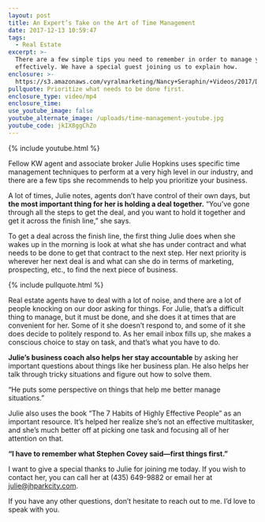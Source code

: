 ```yaml
---
layout: post
title: An Expert’s Take on the Art of Time Management
date: 2017-12-13 10:59:47
tags:
  - Real Estate
excerpt: >-
  There are a few simple tips you need to remember in order to manage your time
  effectively. We have a special guest joining us to explain how.
enclosure: >-
  https://s3.amazonaws.com/vyralmarketing/Nancy+Seraphin/+Videos/2017/December/Park+City+Real+Estate+Careers-+An+Experts+Take+on+the+Art+of+Time+Management.mp4
pullquote: Prioritize what needs to be done first.
enclosure_type: video/mp4
enclosure_time:
use_youtube_image: false
youtube_alternate_image: /uploads/time-management-youtube.jpg
youtube_code: jkIX8ggChZo
---
```



{% include youtube.html %}

Fellow KW agent and associate broker Julie Hopkins uses specific time management techniques to perform at a very high level in our industry, and there are a few tips she recommends to help you prioritize your business.

A lot of times, Julie notes, agents don’t have control of their own days, but **the most important thing for her is holding a deal together.** “You’ve gone through all the steps to get the deal, and you want to hold it together and get it across the finish line,” she says.

To get a deal across the finish line, the first thing Julie does when she wakes up in the morning is look at what she has under contract and what needs to be done to get that contract to the next step. Her next priority is wherever her next deal is and what can she do in terms of marketing, prospecting, etc., to find the next piece of business.

{% include pullquote.html %}

Real estate agents have to deal with a lot of noise, and there are a lot of people knocking on our door asking for things. For Julie, that’s a difficult thing to manage, but it must be done, and she does it at times that are convenient for her. Some of it she doesn’t respond to, and some of it she does decide to politely respond to. As her email inbox fills up, she makes a conscious choice to stay on task, and that’s what you have to do.

**Julie’s business coach also helps her stay accountable** by asking her important questions about things like her business plan. He also helps her talk through tricky situations and figure out how to solve them.

“He puts some perspective on things that help me better manage situations.”

Julie also uses the book “The 7 Habits of Highly Effective People” as an important resource. It’s helped her realize she’s not an effective multitasker, and she’s much better off at picking one task and focusing all of her attention on that.

**“I have to remember what Stephen Covey said—first things first.”**

I want to give a special thanks to Julie for joining me today. If you wish to contact her, you can call her at (435) 649-9882 or email her at [julie@jhparkcity.com](javascript:void(location.href='mailto:'+String.fromCharCode(106,117,108,105,101,64,106,104,112,97,114,107,99,105,116,121,46,99,111,109))).

If you have any other questions, don’t hesitate to reach out to me. I’d love to speak with you.